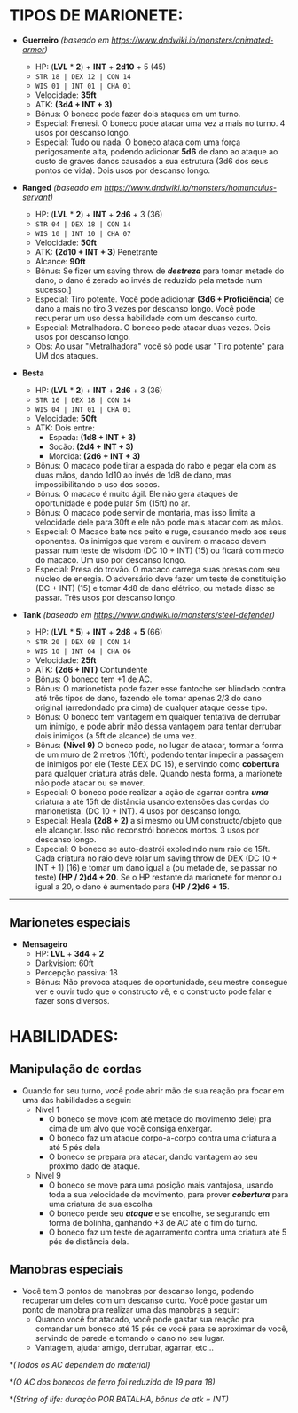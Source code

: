 # TIPOS DE MARIONETE:
- **Guerreiro** *(baseado em https://www.dndwiki.io/monsters/animated-armor)*
    + HP: (**LVL** * **2**) + **INT** + **2d10** + 5 (45)
    + `STR 18 | DEX 12 | CON 14`
    + `WIS 01 | INT 01 | CHA 01`
    + Velocidade: **35ft**
    + ATK: **(3d4 + INT + 3)**
    + Bônus: O boneco pode fazer dois ataques em um turno.
    + Especial: Frenesi. O boneco pode atacar uma vez a mais no turno. 4 usos por descanso longo.
    + Especial: Tudo ou nada. O boneco ataca com uma força perigosamente alta, podendo adicionar **5d6** de dano ao ataque ao custo de graves danos causados a sua estrutura (3d6 dos seus pontos de vida). Dois usos por descanso longo.

- **Ranged** *(baseado em https://www.dndwiki.io/monsters/homunculus-servant)*
    + HP: (**LVL** * **2**) + **INT** + **2d6** + 3 (36)
    + `STR 04 | DEX 18 | CON 14`
    + `WIS 10 | INT 10 | CHA 07`
    + Velocidade: **50ft**
    + ATK: **(2d10 + INT + 3)** Penetrante
    + Alcance: **90ft**
    + Bônus: Se fizer um saving throw de ***destreza*** para tomar metade do dano, o dano é zerado ao invés de reduzido pela metade num sucesso.]
    + Especial: Tiro potente. Você pode adicionar **(3d6 + Proficiência)** de dano a mais no tiro 3 vezes por descanso longo. Você pode recuperar um uso dessa habilidade com um descanso curto.
    + Especial: Metralhadora. O boneco pode atacar duas vezes. Dois usos por descanso longo.
    + Obs: Ao usar "Metralhadora" você só pode usar "Tiro potente" para UM dos ataques.

- **Besta**
    + HP: (**LVL** * **2**) + **INT** + **2d6** + 3 (36)
    + `STR 16 | DEX 18 | CON 14`
    + `WIS 04 | INT 01 | CHA 01`
    + Velocidade: **50ft**
    + ATK: Dois entre:
        * Espada: **(1d8 + INT + 3)**
        * Socão: **(2d4 + INT + 3)**
        * Mordida: **(2d6 + INT + 3)**
    + Bônus: O macaco pode tirar a espada do rabo e pegar ela com as duas mãos, dando 1d10 ao invés de 1d8 de dano, mas impossibilitando o uso dos socos.
    + Bônus: O macaco é muito ágil. Ele não gera ataques de oportunidade e pode pular 5m (15ft) no ar.
    + Bônus: O macaco pode servir de montaria, mas isso limita a velocidade dele para 30ft e ele não pode mais atacar com as mãos.
    + Especial: O Macaco bate nos peito e ruge, causando medo aos seus oponentes. Os inimigos que verem e ouvirem o macaco devem passar num teste de wisdom (DC 10 + INT) (15) ou ficará com medo do macaco. Um uso por descanso longo.
    + Especial: Presa do trovão. O macaco carrega suas presas com seu núcleo de energia. O adversário deve fazer um teste de constituição (DC + INT) (15) e tomar 4d8 de dano elétrico, ou metade disso se passar. Três usos por descanso longo.

- **Tank** *(baseado em https://www.dndwiki.io/monsters/steel-defender)*
    + HP: (**LVL** * **5**) + **INT** + **2d8** + **5** (66)
    + `STR 20 | DEX 08 | CON 14`
    + `WIS 10 | INT 04 | CHA 06`
    + Velocidade: **25ft**
    + ATK: **(2d6 + INT)** Contundente
    + Bônus: O boneco tem +1 de AC.
    + Bônus: O marionetista pode fazer esse fantoche ser blindado contra até três tipos de dano, fazendo ele tomar apenas 2/3 do dano original (arredondado pra cima) de qualquer ataque desse tipo.
    + Bônus: O boneco tem vantagem em qualquer tentativa de derrubar um inimigo, e pode abrir mão dessa vantagem para tentar derrubar dois inimigos (a 5ft de alcance) de uma vez.
    + Bônus: **(Nível 9)** O boneco pode, no lugar de atacar, tormar a forma de um muro de 2 metros (10ft), podendo tentar impedir a passagem de inimigos por ele (Teste DEX DC 15), e servindo como **cobertura** para qualquer criatura atrás dele. Quando nesta forma, a marionete não pode atacar ou se mover.
    + Especial: O boneco pode realizar a ação de agarrar contra ***uma*** criatura a até 15ft de distância usando extensões das cordas do marionetista. (DC 10 + INT). 4 usos por descanso longo.
    + Especial: Heala **(2d8 + 2)** a si mesmo ou UM constructo/objeto que ele alcançar. Isso não reconstrói bonecos mortos. 3 usos por descanso longo.
    + Especial: O boneco se auto-destrói explodindo num raio de 15ft. Cada criatura no raio deve rolar um saving throw de DEX (DC 10 + INT + 1) (16) e tomar um dano igual a (ou metade de, se passar no teste) **(HP / 2)d4 + 20**. Se o HP restante da marionete for menor ou igual a 20, o dano é aumentado para **(HP / 2)d6 + 15**.

----
## Marionetes especiais

- **Mensageiro**
    + HP: **LVL** + **3d4** + **2**
    + Darkvision: 60ft
    + Percepção passiva: 18
    + Bônus: Não provoca ataques de oportunidade, seu mestre consegue ver e ouvir tudo que o constructo vê, e o constructo pode falar e fazer sons diversos.


# HABILIDADES:
## Manipulação de cordas
- Quando for seu turno, você pode abrir mão de sua reação pra focar em uma das habilidades a seguir:
    + Nível 1
       * O boneco se move (com até metade do movimento dele) pra cima de um alvo que você consiga enxergar.
        * O boneco faz um ataque corpo-a-corpo contra uma criatura a até 5 pés dela
        * O boneco se prepara pra atacar, dando vantagem ao seu próximo dado de ataque.
    + Nível 9
        * O boneco se move para uma posição mais vantajosa, usando toda a sua velocidade de movimento, para prover ***cobertura*** para uma criatura de sua escolha
        * O boneco perde seu ***ataque*** e se encolhe, se segurando em forma de bolinha, ganhando +3 de AC até o fim do turno.
        * O boneco faz um teste de agarramento contra uma criatura até 5 pés de distância dela.
## Manobras especiais
- Você tem 3 pontos de manobras por descanso longo, podendo recuperar um deles com um descanso curto. Você pode gastar um ponto de manobra pra realizar uma das manobras a seguir:
    + Quando você for atacado, você pode gastar sua reação pra comandar um boneco até 15 pés de você para se aproximar de você, servindo de parede e tomando o dano no seu lugar.
    + Vantagem, ajudar amigo, derrubar, agarrar, etc...


**(Todos os AC dependem do material)*

**(O AC dos bonecos de ferro foi reduzido de 19 para 18)*

**(String of life: duração POR BATALHA, bônus de atk = INT)*
